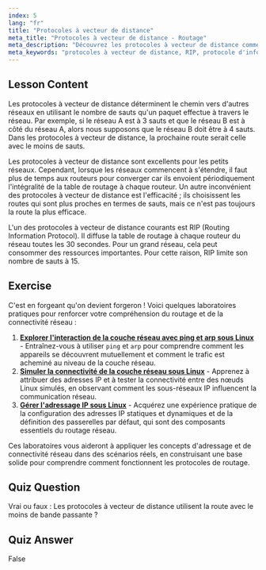 ```yaml
---
index: 5
lang: "fr"
title: "Protocoles à vecteur de distance"
meta_title: "Protocoles à vecteur de distance - Routage"
meta_description: "Découvrez les protocoles à vecteur de distance comme RIP, leur fonctionnement et leurs limites pour le routage réseau. Comprenez le nombre de sauts et l'efficacité du réseau."
meta_keywords: "protocoles à vecteur de distance, RIP, protocole d'information de routage, nombre de sauts, routage réseau, mise en réseau Linux, guide du débutant, tutoriel"
---
```


## Lesson Content

Les protocoles à vecteur de distance déterminent le chemin vers d'autres réseaux en utilisant le nombre de sauts qu'un paquet effectue à travers le réseau. Par exemple, si le réseau A est à 3 sauts et que le réseau B est à côté du réseau A, alors nous supposons que le réseau B doit être à 4 sauts. Dans les protocoles à vecteur de distance, la prochaine route serait celle avec le moins de sauts.

Les protocoles à vecteur de distance sont excellents pour les petits réseaux. Cependant, lorsque les réseaux commencent à s'étendre, il faut plus de temps aux routeurs pour converger car ils envoient périodiquement l'intégralité de la table de routage à chaque routeur. Un autre inconvénient des protocoles à vecteur de distance est l'efficacité ; ils choisissent les routes qui sont plus proches en termes de sauts, mais ce n'est pas toujours la route la plus efficace.

L'un des protocoles à vecteur de distance courants est RIP (Routing Information Protocol). Il diffuse la table de routage à chaque routeur du réseau toutes les 30 secondes. Pour un grand réseau, cela peut consommer des ressources importantes. Pour cette raison, RIP limite son nombre de sauts à 15.

## Exercise

C'est en forgeant qu'on devient forgeron ! Voici quelques laboratoires pratiques pour renforcer votre compréhension du routage et de la connectivité réseau :

1. **[Explorer l'interaction de la couche réseau avec ping et arp sous Linux](https://labex.io/fr/labs/comptia-explore-network-layer-interaction-with-ping-and-arp-in-linux-592746)** - Entraînez-vous à utiliser `ping` et `arp` pour comprendre comment les appareils se découvrent mutuellement et comment le trafic est acheminé au niveau de la couche réseau.
2. **[Simuler la connectivité de la couche réseau sous Linux](https://labex.io/fr/labs/comptia-simulate-network-layer-connectivity-in-linux-592752)** - Apprenez à attribuer des adresses IP et à tester la connectivité entre des nœuds Linux simulés, en observant comment les sous-réseaux IP influencent la communication réseau.
3. **[Gérer l'adressage IP sous Linux](https://labex.io/fr/labs/comptia-manage-ip-addressing-in-linux-592736)** - Acquérez une expérience pratique de la configuration des adresses IP statiques et dynamiques et de la définition des passerelles par défaut, qui sont des composants essentiels du routage réseau.

Ces laboratoires vous aideront à appliquer les concepts d'adressage et de connectivité réseau dans des scénarios réels, en construisant une base solide pour comprendre comment fonctionnent les protocoles de routage.

## Quiz Question

Vrai ou faux : Les protocoles à vecteur de distance utilisent la route avec le moins de bande passante ?

## Quiz Answer

False
